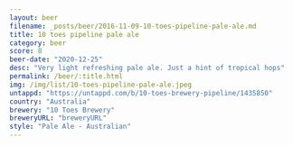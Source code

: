 ```yaml
---
layout: beer
filename: _posts/beer/2016-11-09-10-toes-pipeline-pale-ale.md
title: 10 toes pipeline pale ale
category: beer
score: 8
beer-date: "2020-12-25"
desc: "Very light refreshing pale ale. Just a hint of tropical hops"
permalink: /beer/:title.html
img: /img/list/10-toes-pipeline-pale-ale.jpeg
untappd: "https://untappd.com/b/10-toes-brewery-pipeline/1435850"
country: "Australia"
brewery: "10 Toes Brewery"
breweryURL: "breweryURL"
style: "Pale Ale - Australian"
---
```

